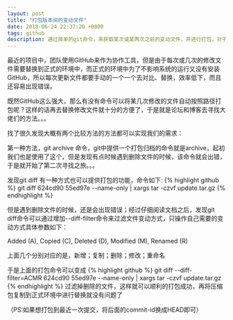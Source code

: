 ```yaml
---
layout: post
title: "打包版本间的变动文件"
date: 2018-06-24 22:37:20 +0800
tags: github
description: 通过简单的git命令，来获取某次或某两次之前的变动文件，并进行打包，对于发布增量文件非常的方便
---
```


最近的项目中，团队使用GitHub来作为协作工具，但是由于每次或几次的修改文件需要替换到正式的环境中，而正式的环境中为了不影响系统的运行又没有安装GitHub，所以每次更新文件都要手动的一个一个去对比、替换，效率低下，而且还容易出现错误。

既然GitHub这么强大，那么有没有命令可以将某几次修改的文件自动按照路径打包呢？这样的话再去替换修改文件就十分的方便了，于是就是论坛和博客去寻找大佬们的方法。。。

找了很久发现大概有两个比较方法的方法都可以实现我们的需求：

第一种方法，git archive 命令，git中提供一个打包归档的命令就是archive，起初我们也是使用了这个，但是发现有点时候遇到删除文件的时候，该命令就会出错，于是就开始了第二次寻找之旅。。。

发现git diff 有一种方式也可以提供打包的功能，命令如下:
{% highlight github %}
git diff 624cd90 55ed97e --name-only | xargs tar -czvf update.tar.gz
{% endhighlight %}

但是遇到删除文件的时候，还是会出现错误；经过仔细阅读文档之后，发现git diff命令可以通过增加--diff-filter命令来过滤文件变动方式，只操作自己需要的变动方式具体参数如下：

Added (A), Copied (C), Deleted (D), Modified (M), Renamed (R)

上面几个分别对应的是，新增；复制；删除；修改；重命名

于是上面的打包命令可以变成
{% highlight github %}
git diff --diff-filter=ACMR 624cd90 55ed97e --name-only | xargs tar -czvf update.tar.gz
{% endhighlight %}
过滤掉删除的文件，这样就可以顺利的打包成功，再将压缩包复制到正式环境中进行替换就没有问题了

（PS:如果想打包到最近一次提交，将后面的commit-id换成HEAD即可）
